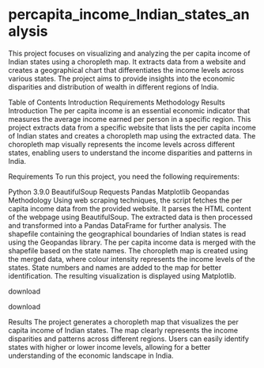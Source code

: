 # percapita_income_Indian_states_analysis

This project focuses on visualizing and analyzing the per capita income of Indian states using a choropleth map. It extracts data from a website and creates a geographical chart that differentiates the income levels across various states. The project aims to provide insights into the economic disparities and distribution of wealth in different regions of India.

Table of Contents
Introduction
Requirements
Methodology
Results
Introduction
The per capita income is an essential economic indicator that measures the average income earned per person in a specific region. This project extracts data from a specific website that lists the per capita income of Indian states and creates a choropleth map using the extracted data. The choropleth map visually represents the income levels across different states, enabling users to understand the income disparities and patterns in India.

Requirements
To run this project, you need the following requirements:

Python 3.9.0
BeautifulSoup
Requests
Pandas
Matplotlib
Geopandas
Methodology
Using web scraping techniques, the script fetches the per capita income data from the provided website. It parses the HTML content of the webpage using BeautifulSoup. The extracted data is then processed and transformed into a Pandas DataFrame for further analysis. The shapefile containing the geographical boundaries of Indian states is read using the Geopandas library. The per capita income data is merged with the shapefile based on the state names. The choropleth map is created using the merged data, where colour intensity represents the income levels of the states. State numbers and names are added to the map for better identification. The resulting visualization is displayed using Matplotlib.

download

download

Results
The project generates a choropleth map that visualizes the per capita income of Indian states. The map clearly represents the income disparities and patterns across different regions. Users can easily identify states with higher or lower income levels, allowing for a better understanding of the economic landscape in India.

